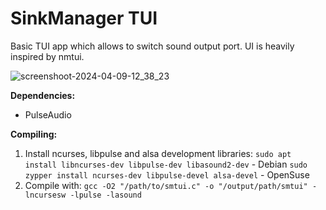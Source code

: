 # SinkManager TUI
Basic TUI app which allows to switch sound output port. UI is heavily inspired by nmtui.

![screenshoot-2024-04-09-12_38_23](https://github.com/vulpes-vulpeos/linux-utilities/assets/40931454/626a8078-36b0-4742-9950-2547a303a5f5)

**Dependencies:**
- PulseAudio

**Compiling:**
1. Install ncurses,  libpulse and alsa development libraries:
   ```sudo apt install libncurses-dev libpulse-dev libasound2-dev``` - Debian
   ```sudo zypper install ncurses-dev libpulse-devel alsa-devel``` - OpenSuse
3. Compile with:
   ```gcc -O2 "/path/to/smtui.c" -o "/output/path/smtui" -lncursesw -lpulse -lasound```

